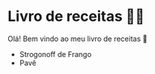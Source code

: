 # Livro de receitas :man_cook: #

Olá! Bem vindo ao meu livro de receitas :wave:

- Strogonoff de Frango
- Pavê
